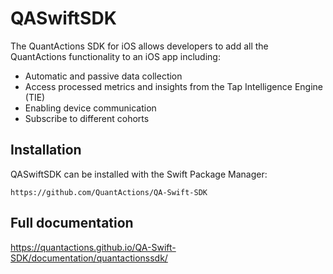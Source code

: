 # QASwiftSDK

The QuantActions SDK for iOS allows developers to add all the QuantActions functionality to an iOS app including:
* Automatic and passive data collection
* Access processed metrics and insights from the Tap Intelligence Engine (TIE)
* Enabling device communication
* Subscribe to different cohorts

## Installation
QASwiftSDK can be installed with the Swift Package Manager:
```
https://github.com/QuantActions/QA-Swift-SDK
```

## Full documentation
https://quantactions.github.io/QA-Swift-SDK/documentation/quantactionssdk/
